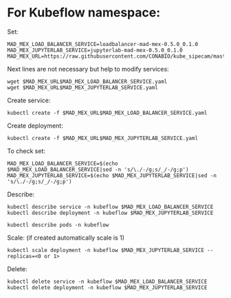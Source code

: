 # For Kubeflow namespace:

Set:

```
MAD_MEX_LOAD_BALANCER_SERVICE=loadbalancer-mad-mex-0.5.0_0.1.0
MAD_MEX_JUPYTERLAB_SERVICE=jupyterlab-mad-mex-0.5.0_0.1.0
MAD_MEX_URL=https://raw.githubusercontent.com/CONABIO/kube_sipecam/master/minikube_sipecam/deployments/MAD_Mex/
```

Next lines are not necessary but help to modify services:

```
wget $MAD_MEX_URL$MAD_MEX_LOAD_BALANCER_SERVICE.yaml
wget $MAD_MEX_URL$MAD_MEX_JUPYTERLAB_SERVICE.yaml
```

Create service:

```
kubectl create -f $MAD_MEX_URL$MAD_MEX_LOAD_BALANCER_SERVICE.yaml
```

Create deployment:

```
kubectl create -f $MAD_MEX_URL$MAD_MEX_JUPYTERLAB_SERVICE.yaml
```

To check set:

```
MAD_MEX_LOAD_BALANCER_SERVICE=$(echo $MAD_MEX_LOAD_BALANCER_SERVICE|sed -n 's/\./-/g;s/_/-/g;p')
MAD_MEX_JUPYTERLAB_SERVICE=$(echo $MAD_MEX_JUPYTERLAB_SERVICE|sed -n 's/\./-/g;s/_/-/g;p')
```

Describe:

```
kubectl describe service -n kubeflow $MAD_MEX_LOAD_BALANCER_SERVICE
kubectl describe deployment -n kubeflow $MAD_MEX_JUPYTERLAB_SERVICE
```

```
kubectl describe pods -n kubeflow
```

Scale: (if created automatically scale is 1)

```
kubectl scale deployment -n kubeflow $MAD_MEX_JUPYTERLAB_SERVICE --replicas=<0 or 1>
```

Delete:

```
kubectl delete service -n kubeflow $MAD_MEX_LOAD_BALANCER_SERVICE
kubectl delete deployment -n kubeflow $MAD_MEX_JUPYTERLAB_SERVICE
```

